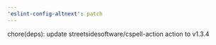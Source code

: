```yaml
---
'eslint-config-altnext': patch
---
```


chore(deps): update streetsidesoftware/cspell-action action to v1.3.4
